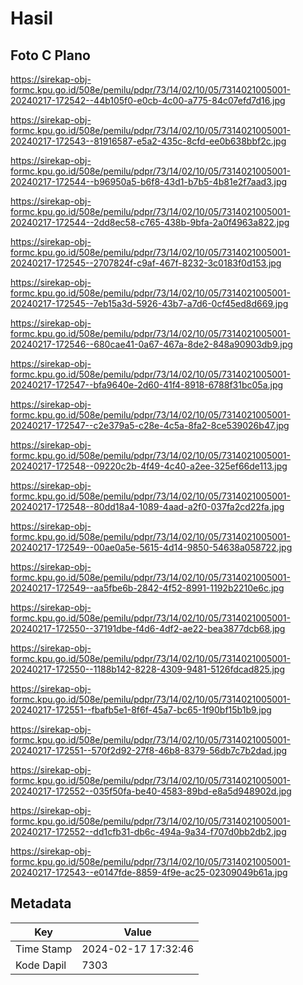 # Hasil

## Foto C Plano

https://sirekap-obj-formc.kpu.go.id/508e/pemilu/pdpr/73/14/02/10/05/7314021005001-20240217-172542--44b105f0-e0cb-4c00-a775-84c07efd7d16.jpg

https://sirekap-obj-formc.kpu.go.id/508e/pemilu/pdpr/73/14/02/10/05/7314021005001-20240217-172543--81916587-e5a2-435c-8cfd-ee0b638bbf2c.jpg

https://sirekap-obj-formc.kpu.go.id/508e/pemilu/pdpr/73/14/02/10/05/7314021005001-20240217-172544--b96950a5-b6f8-43d1-b7b5-4b81e2f7aad3.jpg

https://sirekap-obj-formc.kpu.go.id/508e/pemilu/pdpr/73/14/02/10/05/7314021005001-20240217-172544--2dd8ec58-c765-438b-9bfa-2a0f4963a822.jpg

https://sirekap-obj-formc.kpu.go.id/508e/pemilu/pdpr/73/14/02/10/05/7314021005001-20240217-172545--2707824f-c9af-467f-8232-3c0183f0d153.jpg

https://sirekap-obj-formc.kpu.go.id/508e/pemilu/pdpr/73/14/02/10/05/7314021005001-20240217-172545--7eb15a3d-5926-43b7-a7d6-0cf45ed8d669.jpg

https://sirekap-obj-formc.kpu.go.id/508e/pemilu/pdpr/73/14/02/10/05/7314021005001-20240217-172546--680cae41-0a67-467a-8de2-848a90903db9.jpg

https://sirekap-obj-formc.kpu.go.id/508e/pemilu/pdpr/73/14/02/10/05/7314021005001-20240217-172547--bfa9640e-2d60-41f4-8918-6788f31bc05a.jpg

https://sirekap-obj-formc.kpu.go.id/508e/pemilu/pdpr/73/14/02/10/05/7314021005001-20240217-172547--c2e379a5-c28e-4c5a-8fa2-8ce539026b47.jpg

https://sirekap-obj-formc.kpu.go.id/508e/pemilu/pdpr/73/14/02/10/05/7314021005001-20240217-172548--09220c2b-4f49-4c40-a2ee-325ef66de113.jpg

https://sirekap-obj-formc.kpu.go.id/508e/pemilu/pdpr/73/14/02/10/05/7314021005001-20240217-172548--80dd18a4-1089-4aad-a2f0-037fa2cd22fa.jpg

https://sirekap-obj-formc.kpu.go.id/508e/pemilu/pdpr/73/14/02/10/05/7314021005001-20240217-172549--00ae0a5e-5615-4d14-9850-54638a058722.jpg

https://sirekap-obj-formc.kpu.go.id/508e/pemilu/pdpr/73/14/02/10/05/7314021005001-20240217-172549--aa5fbe6b-2842-4f52-8991-1192b2210e6c.jpg

https://sirekap-obj-formc.kpu.go.id/508e/pemilu/pdpr/73/14/02/10/05/7314021005001-20240217-172550--37191dbe-f4d6-4df2-ae22-bea3877dcb68.jpg

https://sirekap-obj-formc.kpu.go.id/508e/pemilu/pdpr/73/14/02/10/05/7314021005001-20240217-172550--1188b142-8228-4309-9481-5126fdcad825.jpg

https://sirekap-obj-formc.kpu.go.id/508e/pemilu/pdpr/73/14/02/10/05/7314021005001-20240217-172551--fbafb5e1-8f6f-45a7-bc65-1f90bf15b1b9.jpg

https://sirekap-obj-formc.kpu.go.id/508e/pemilu/pdpr/73/14/02/10/05/7314021005001-20240217-172551--570f2d92-27f8-46b8-8379-56db7c7b2dad.jpg

https://sirekap-obj-formc.kpu.go.id/508e/pemilu/pdpr/73/14/02/10/05/7314021005001-20240217-172552--035f50fa-be40-4583-89bd-e8a5d948902d.jpg

https://sirekap-obj-formc.kpu.go.id/508e/pemilu/pdpr/73/14/02/10/05/7314021005001-20240217-172552--dd1cfb31-db6c-494a-9a34-f707d0bb2db2.jpg

https://sirekap-obj-formc.kpu.go.id/508e/pemilu/pdpr/73/14/02/10/05/7314021005001-20240217-172543--e0147fde-8859-4f9e-ac25-02309049b61a.jpg


## Metadata

| Key        | Value               |
| ---------- | ------------------- |
| Time Stamp | 2024-02-17 17:32:46 |
| Kode Dapil | 7303                |



